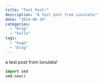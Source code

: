 ```yaml
---
title: "Test Post!"
description: "A test post from Lunulata!"
date: "2014-06-19"
categories:
  - "blog"
  - "hello"
tags:
  - "hugo"
  - "blog"
---
```


a test post from lunulata!


````python
import smd
smd.now()

````